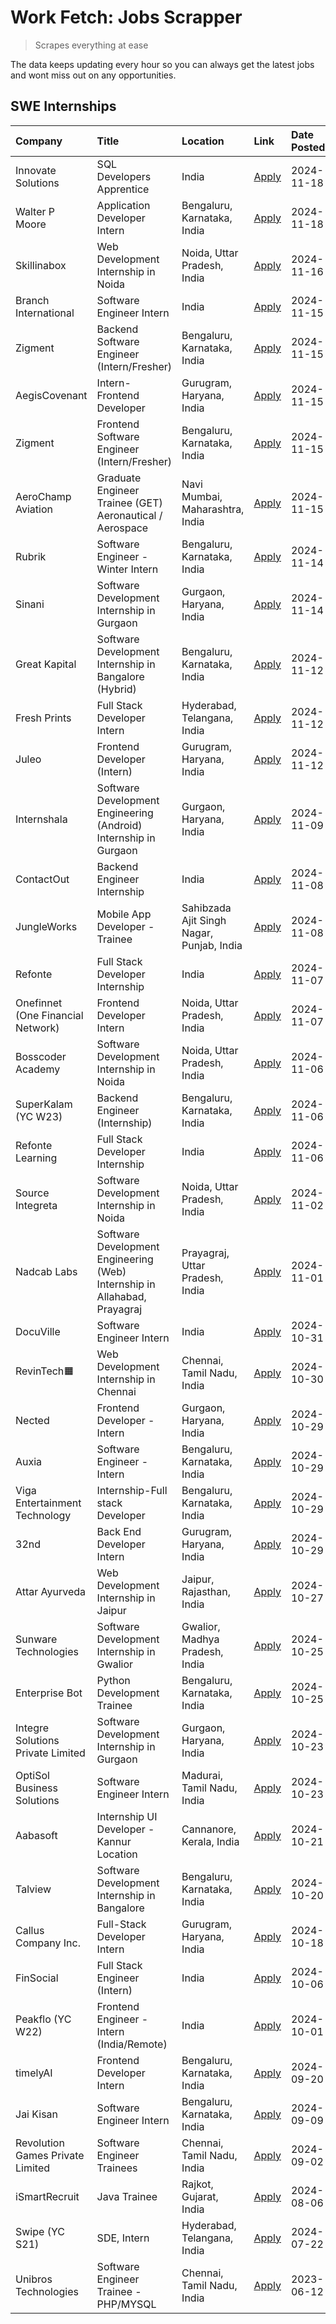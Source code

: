 # Work Fetch: Jobs Scrapper
> Scrapes everything at ease

The data keeps updating every hour so you can always get the latest jobs and wont miss out on any opportunities.

## SWE Internships
<!--START_SECTION:workfetch-->
| Company                           | Title                                                                     | Location                                  | Link                                                                                                                                                                                                                                        | Date Posted   |
|:----------------------------------|:--------------------------------------------------------------------------|:------------------------------------------|:--------------------------------------------------------------------------------------------------------------------------------------------------------------------------------------------------------------------------------------------|:--------------|
| Innovate Solutions                | SQL Developers Apprentice                                                 | India                                     | [Apply](https://in.linkedin.com/jobs/view/sql-developers-apprentice-at-innovate-solutions-4079309331?position=55&pageNum=0&refId=wfPQickURhoZ3EuWc3JNDg%3D%3D&trackingId=15tIgv8vilXC2mNMgjVUeA%3D%3D)                                      | 2024-11-18    |
| Walter P Moore                    | Application Developer Intern                                              | Bengaluru, Karnataka, India               | [Apply](https://in.linkedin.com/jobs/view/application-developer-intern-at-walter-p-moore-4077126811?position=56&pageNum=0&refId=wfPQickURhoZ3EuWc3JNDg%3D%3D&trackingId=Q7QSbDx6Bgds0jdV4eUGlg%3D%3D)                                       | 2024-11-18    |
| Skillinabox                       | Web Development Internship in Noida                                       | Noida, Uttar Pradesh, India               | [Apply](https://in.linkedin.com/jobs/view/web-development-internship-in-noida-at-skillinabox-4077783016?position=34&pageNum=0&refId=wfPQickURhoZ3EuWc3JNDg%3D%3D&trackingId=XPUVnE8tlbDvLQ%2Bko01XQw%3D%3D)                                 | 2024-11-16    |
| Branch International              | Software Engineer Intern                                                  | India                                     | [Apply](https://in.linkedin.com/jobs/view/software-engineer-intern-at-branch-international-4054425650?position=33&pageNum=0&refId=wfPQickURhoZ3EuWc3JNDg%3D%3D&trackingId=iTZEfIy0Ba15lCWTr3F1Ww%3D%3D)                                     | 2024-11-15    |
| Zigment                           | Backend Software Engineer (Intern/Fresher)                                | Bengaluru, Karnataka, India               | [Apply](https://in.linkedin.com/jobs/view/backend-software-engineer-intern-fresher-at-zigment-4075291015?position=37&pageNum=0&refId=wfPQickURhoZ3EuWc3JNDg%3D%3D&trackingId=9p82lRxkSFRtxriGzJe6ag%3D%3D)                                  | 2024-11-15    |
| AegisCovenant                     | Intern- Frontend Developer                                                | Gurugram, Haryana, India                  | [Apply](https://in.linkedin.com/jobs/view/intern-frontend-developer-at-aegiscovenant-4077391475?position=38&pageNum=0&refId=wfPQickURhoZ3EuWc3JNDg%3D%3D&trackingId=4f6kZ0lNvLanOYgFBOGyHg%3D%3D)                                           | 2024-11-15    |
| Zigment                           | Frontend Software Engineer (Intern/Fresher)                               | Bengaluru, Karnataka, India               | [Apply](https://in.linkedin.com/jobs/view/frontend-software-engineer-intern-fresher-at-zigment-4075288330?position=42&pageNum=0&refId=wfPQickURhoZ3EuWc3JNDg%3D%3D&trackingId=bzZbANDfSQwxuRMzIgc8YA%3D%3D)                                 | 2024-11-15    |
| AeroChamp Aviation                | Graduate Engineer Trainee (GET) Aeronautical / Aerospace                  | Navi Mumbai, Maharashtra, India           | [Apply](https://in.linkedin.com/jobs/view/graduate-engineer-trainee-get-aeronautical-aerospace-at-aerochamp-aviation-4075807848?position=49&pageNum=0&refId=wfPQickURhoZ3EuWc3JNDg%3D%3D&trackingId=%2BQYjBq8dwd2qp3dMJ6AqEg%3D%3D)         | 2024-11-15    |
| Rubrik                            | Software Engineer - Winter Intern                                         | Bengaluru, Karnataka, India               | [Apply](https://in.linkedin.com/jobs/view/software-engineer-winter-intern-at-rubrik-4006567784?position=14&pageNum=0&refId=wfPQickURhoZ3EuWc3JNDg%3D%3D&trackingId=sKArLyJKDbdAInDYuxxxOQ%3D%3D)                                            | 2024-11-14    |
| Sinani                            | Software Development Internship in Gurgaon                                | Gurgaon, Haryana, India                   | [Apply](https://in.linkedin.com/jobs/view/software-development-internship-in-gurgaon-at-sinani-4075922787?position=18&pageNum=0&refId=wfPQickURhoZ3EuWc3JNDg%3D%3D&trackingId=ATVmbMX9wX0Angsn1q4w2Q%3D%3D)                                 | 2024-11-14    |
| Great Kapital                     | Software Development Internship in Bangalore (Hybrid)                     | Bengaluru, Karnataka, India               | [Apply](https://in.linkedin.com/jobs/view/software-development-internship-in-bangalore-hybrid-at-great-kapital-4074322094?position=20&pageNum=0&refId=wfPQickURhoZ3EuWc3JNDg%3D%3D&trackingId=Mbhqqe7%2Fm6YkOB5JcdlHWw%3D%3D)               | 2024-11-12    |
| Fresh Prints                      | Full Stack Developer Intern                                               | Hyderabad, Telangana, India               | [Apply](https://in.linkedin.com/jobs/view/full-stack-developer-intern-at-fresh-prints-4074759619?position=29&pageNum=0&refId=wfPQickURhoZ3EuWc3JNDg%3D%3D&trackingId=frq9%2BrIWUI5OUI55X9rZhg%3D%3D)                                        | 2024-11-12    |
| Juleo                             | Frontend Developer (Intern)                                               | Gurugram, Haryana, India                  | [Apply](https://in.linkedin.com/jobs/view/frontend-developer-intern-at-juleo-4072443159?position=45&pageNum=0&refId=wfPQickURhoZ3EuWc3JNDg%3D%3D&trackingId=G5DbHn0pp5mCSu%2F1z80JAw%3D%3D)                                                 | 2024-11-12    |
| Internshala                       | Software Development Engineering (Android) Internship in Gurgaon          | Gurgaon, Haryana, India                   | [Apply](https://in.linkedin.com/jobs/view/software-development-engineering-android-internship-in-gurgaon-at-internshala-4072320460?position=8&pageNum=0&refId=wfPQickURhoZ3EuWc3JNDg%3D%3D&trackingId=Rj7vGvKd3aHXAPGV6JkFfg%3D%3D)         | 2024-11-09    |
| ContactOut                        | Backend Engineer Internship                                               | India                                     | [Apply](https://in.linkedin.com/jobs/view/backend-engineer-internship-at-contactout-4072113426?position=39&pageNum=0&refId=wfPQickURhoZ3EuWc3JNDg%3D%3D&trackingId=G9Sd%2F5sU3hEm1A0g4DZctQ%3D%3D)                                          | 2024-11-08    |
| JungleWorks                       | Mobile App Developer - Trainee                                            | Sahibzada Ajit Singh Nagar, Punjab, India | [Apply](https://in.linkedin.com/jobs/view/mobile-app-developer-trainee-at-jungleworks-4069768065?position=48&pageNum=0&refId=wfPQickURhoZ3EuWc3JNDg%3D%3D&trackingId=kcIviE8kzyKtSv7YAxZLcA%3D%3D)                                          | 2024-11-08    |
| Refonte                           | Full Stack Developer Internship                                           | India                                     | [Apply](https://in.linkedin.com/jobs/view/full-stack-developer-internship-at-refonte-4071576773?position=36&pageNum=0&refId=wfPQickURhoZ3EuWc3JNDg%3D%3D&trackingId=eK9Cm0yWB1kz6z%2Bwmv4Dww%3D%3D)                                         | 2024-11-07    |
| Onefinnet (One Financial Network) | Frontend Developer Intern                                                 | Noida, Uttar Pradesh, India               | [Apply](https://in.linkedin.com/jobs/view/frontend-developer-intern-at-onefinnet-one-financial-network-4067260672?position=47&pageNum=0&refId=wfPQickURhoZ3EuWc3JNDg%3D%3D&trackingId=aWAW8S1mhUE00w6S7mMqRw%3D%3D)                         | 2024-11-07    |
| Bosscoder Academy                 | Software Development Internship in Noida                                  | Noida, Uttar Pradesh, India               | [Apply](https://in.linkedin.com/jobs/view/software-development-internship-in-noida-at-bosscoder-academy-4070090866?position=12&pageNum=0&refId=wfPQickURhoZ3EuWc3JNDg%3D%3D&trackingId=RQiTYOkXgWrIvyhtIURS9g%3D%3D)                        | 2024-11-06    |
| SuperKalam (YC W23)               | Backend Engineer (Internship)                                             | Bengaluru, Karnataka, India               | [Apply](https://in.linkedin.com/jobs/view/backend-engineer-internship-at-superkalam-yc-w23-4069134451?position=24&pageNum=0&refId=wfPQickURhoZ3EuWc3JNDg%3D%3D&trackingId=nXad4a5XuGvJutHjfjEm4w%3D%3D)                                     | 2024-11-06    |
| Refonte Learning                  | Full Stack Developer Internship                                           | India                                     | [Apply](https://in.linkedin.com/jobs/view/full-stack-developer-internship-at-refonte-learning-4070516081?position=35&pageNum=0&refId=wfPQickURhoZ3EuWc3JNDg%3D%3D&trackingId=oUnLB2%2BmVTxxT%2BQqdpy4sg%3D%3D)                              | 2024-11-06    |
| Source Integreta                  | Software Development Internship in Noida                                  | Noida, Uttar Pradesh, India               | [Apply](https://in.linkedin.com/jobs/view/software-development-internship-in-noida-at-source-integreta-4066120527?position=11&pageNum=0&refId=wfPQickURhoZ3EuWc3JNDg%3D%3D&trackingId=MlsyK%2BU4EJtbjlELks5cFg%3D%3D)                       | 2024-11-02    |
| Nadcab Labs                       | Software Development Engineering (Web) Internship in Allahabad, Prayagraj | Prayagraj, Uttar Pradesh, India           | [Apply](https://in.linkedin.com/jobs/view/software-development-engineering-web-internship-in-allahabad-prayagraj-at-nadcab-labs-4064940107?position=2&pageNum=0&refId=wfPQickURhoZ3EuWc3JNDg%3D%3D&trackingId=C9hx4xShbIjZaNrkqmVgaA%3D%3D) | 2024-11-01    |
| DocuVille                         | Software Engineer Intern                                                  | India                                     | [Apply](https://in.linkedin.com/jobs/view/software-engineer-intern-at-docuville-4064436465?position=60&pageNum=0&refId=wfPQickURhoZ3EuWc3JNDg%3D%3D&trackingId=wm%2BPYKEzhEhf1W7VqH2d9Q%3D%3D)                                              | 2024-10-31    |
| RevinTech🟧                        | Web Development Internship in Chennai                                     | Chennai, Tamil Nadu, India                | [Apply](https://in.linkedin.com/jobs/view/web-development-internship-in-chennai-at-revintech%F0%9F%9F%A7-4063327819?position=59&pageNum=0&refId=wfPQickURhoZ3EuWc3JNDg%3D%3D&trackingId=eqTMCzL4bC5bHNPyEZ7YXw%3D%3D)                       | 2024-10-30    |
| Nected                            | Frontend Developer - Intern                                               | Gurgaon, Haryana, India                   | [Apply](https://in.linkedin.com/jobs/view/frontend-developer-intern-at-nected-4060911002?position=5&pageNum=0&refId=wfPQickURhoZ3EuWc3JNDg%3D%3D&trackingId=IXD27l%2B2AONCKBke8lfXoQ%3D%3D)                                                 | 2024-10-29    |
| Auxia                             | Software Engineer - Intern                                                | Bengaluru, Karnataka, India               | [Apply](https://in.linkedin.com/jobs/view/software-engineer-intern-at-auxia-4060904544?position=19&pageNum=0&refId=wfPQickURhoZ3EuWc3JNDg%3D%3D&trackingId=EoOvdJOiP%2FMEUujaDiQ82Q%3D%3D)                                                  | 2024-10-29    |
| Viga Entertainment Technology     | Internship-Full stack Developer                                           | Bengaluru, Karnataka, India               | [Apply](https://in.linkedin.com/jobs/view/internship-full-stack-developer-at-viga-entertainment-technology-4061962911?position=26&pageNum=0&refId=wfPQickURhoZ3EuWc3JNDg%3D%3D&trackingId=MKtcBSUdx8EbyKNWCyuw3A%3D%3D)                     | 2024-10-29    |
| 32nd                              | Back End Developer Intern                                                 | Gurugram, Haryana, India                  | [Apply](https://in.linkedin.com/jobs/view/back-end-developer-intern-at-32nd-4062280105?position=32&pageNum=0&refId=wfPQickURhoZ3EuWc3JNDg%3D%3D&trackingId=QXxCH%2BbMyAyqkAOGHWJEYA%3D%3D)                                                  | 2024-10-29    |
| Attar Ayurveda                    | Web Development Internship in Jaipur                                      | Jaipur, Rajasthan, India                  | [Apply](https://in.linkedin.com/jobs/view/web-development-internship-in-jaipur-at-attar-ayurveda-4060435312?position=57&pageNum=0&refId=wfPQickURhoZ3EuWc3JNDg%3D%3D&trackingId=Sa02bqQQQtB8yknAKU6L6w%3D%3D)                               | 2024-10-27    |
| Sunware Technologies              | Software Development Internship in Gwalior                                | Gwalior, Madhya Pradesh, India            | [Apply](https://in.linkedin.com/jobs/view/software-development-internship-in-gwalior-at-sunware-technologies-4059018500?position=13&pageNum=0&refId=wfPQickURhoZ3EuWc3JNDg%3D%3D&trackingId=E7A9JGy1zFIIjai3EObb8A%3D%3D)                   | 2024-10-25    |
| Enterprise Bot                    | Python Development Trainee                                                | Bengaluru, Karnataka, India               | [Apply](https://in.linkedin.com/jobs/view/python-development-trainee-at-enterprise-bot-4059097615?position=23&pageNum=0&refId=wfPQickURhoZ3EuWc3JNDg%3D%3D&trackingId=wIBBbl3Pl2RnSnN%2B6CMmGg%3D%3D)                                       | 2024-10-25    |
| Integre Solutions Private Limited | Software Development Internship in Gurgaon                                | Gurgaon, Haryana, India                   | [Apply](https://in.linkedin.com/jobs/view/software-development-internship-in-gurgaon-at-integre-solutions-private-limited-4056951853?position=7&pageNum=0&refId=wfPQickURhoZ3EuWc3JNDg%3D%3D&trackingId=e5TL1xU3QkR42gAKpE4BuQ%3D%3D)       | 2024-10-23    |
| OptiSol Business Solutions        | Software Engineer Intern                                                  | Madurai, Tamil Nadu, India                | [Apply](https://in.linkedin.com/jobs/view/software-engineer-intern-at-optisol-business-solutions-4056744789?position=53&pageNum=0&refId=wfPQickURhoZ3EuWc3JNDg%3D%3D&trackingId=GhvlXOVBW%2BtgPsRkJdUUWw%3D%3D)                             | 2024-10-23    |
| Aabasoft                          | Internship UI Developer - Kannur Location                                 | Cannanore, Kerala, India                  | [Apply](https://in.linkedin.com/jobs/view/internship-ui-developer-kannur-location-at-aabasoft-4055898437?position=17&pageNum=0&refId=wfPQickURhoZ3EuWc3JNDg%3D%3D&trackingId=Tglfita%2F%2FZIKlqvYEabbJw%3D%3D)                              | 2024-10-21    |
| Talview                           | Software Development Internship in Bangalore                              | Bengaluru, Karnataka, India               | [Apply](https://in.linkedin.com/jobs/view/software-development-internship-in-bangalore-at-talview-4055420944?position=3&pageNum=0&refId=wfPQickURhoZ3EuWc3JNDg%3D%3D&trackingId=9gtAeTISsXku%2FLN47nVBwg%3D%3D)                             | 2024-10-20    |
| Callus Company Inc.               | Full-Stack Developer Intern                                               | Gurugram, Haryana, India                  | [Apply](https://in.linkedin.com/jobs/view/full-stack-developer-intern-at-callus-company-inc-4052948592?position=25&pageNum=0&refId=wfPQickURhoZ3EuWc3JNDg%3D%3D&trackingId=AiKpIexfyGiIaubdUPhAvg%3D%3D)                                    | 2024-10-18    |
| FinSocial                         | Full Stack Engineer (Intern)                                              | India                                     | [Apply](https://in.linkedin.com/jobs/view/full-stack-engineer-intern-at-finsocial-4041564486?position=52&pageNum=0&refId=wfPQickURhoZ3EuWc3JNDg%3D%3D&trackingId=KEY7HXF5YqaFXNfI20gDkw%3D%3D)                                              | 2024-10-06    |
| Peakflo (YC W22)                  | Frontend Engineer - Intern (India/Remote)                                 | India                                     | [Apply](https://in.linkedin.com/jobs/view/frontend-engineer-intern-india-remote-at-peakflo-yc-w22-4037729755?position=6&pageNum=0&refId=wfPQickURhoZ3EuWc3JNDg%3D%3D&trackingId=XoJw4yztWoJWp%2FcobSK7qA%3D%3D)                             | 2024-10-01    |
| timelyAI                          | Frontend Developer Intern                                                 | Bengaluru, Karnataka, India               | [Apply](https://in.linkedin.com/jobs/view/frontend-developer-intern-at-timelyai-4030925040?position=9&pageNum=0&refId=wfPQickURhoZ3EuWc3JNDg%3D%3D&trackingId=p6X%2B%2B3rH7JrXB0pe%2FeFW8w%3D%3D)                                           | 2024-09-20    |
| Jai Kisan                         | Software Engineer Intern                                                  | Bengaluru, Karnataka, India               | [Apply](https://in.linkedin.com/jobs/view/software-engineer-intern-at-jai-kisan-4024075360?position=28&pageNum=0&refId=wfPQickURhoZ3EuWc3JNDg%3D%3D&trackingId=I8DiBhCfbuj9JhO9aRLFZg%3D%3D)                                                | 2024-09-09    |
| Revolution Games Private Limited  | Software Engineer Trainees                                                | Chennai, Tamil Nadu, India                | [Apply](https://in.linkedin.com/jobs/view/software-engineer-trainees-at-revolution-games-private-limited-4015912927?position=27&pageNum=0&refId=wfPQickURhoZ3EuWc3JNDg%3D%3D&trackingId=YC421OinFbZj%2BNRcV0LU7w%3D%3D)                     | 2024-09-02    |
| iSmartRecruit                     | Java Trainee                                                              | Rajkot, Gujarat, India                    | [Apply](https://in.linkedin.com/jobs/view/java-trainee-at-ismartrecruit-3992301825?position=30&pageNum=0&refId=wfPQickURhoZ3EuWc3JNDg%3D%3D&trackingId=gJTKjWdlEJDWTZk7f4NUjg%3D%3D)                                                        | 2024-08-06    |
| Swipe (YC S21)                    | SDE, Intern                                                               | Hyderabad, Telangana, India               | [Apply](https://in.linkedin.com/jobs/view/sde-intern-at-swipe-yc-s21-3980368092?position=43&pageNum=0&refId=wfPQickURhoZ3EuWc3JNDg%3D%3D&trackingId=OVkuvDkWcWp4usIOxBZnag%3D%3D)                                                           | 2024-07-22    |
| Unibros Technologies              | Software Engineer Trainee - PHP/MYSQL                                     | Chennai, Tamil Nadu, India                | [Apply](https://in.linkedin.com/jobs/view/software-engineer-trainee-php-mysql-at-unibros-technologies-3656599241?position=40&pageNum=0&refId=wfPQickURhoZ3EuWc3JNDg%3D%3D&trackingId=uULZAIkYggKwEtgewuPtkg%3D%3D)                          | 2023-06-12    |
<!--END_SECTION:workfetch-->
